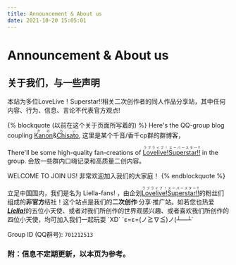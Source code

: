 ```yaml
---
title: Announcement & About us
date: 2021-10-20 15:05:01
---
```


<h1 id="header1">Announcement & About us</h1>

<h2 id="header2">关于我们，与一些声明</h2>

本站为多位LoveLive！Superstar!!相关二次创作者的同人作品分享站，其中任何内容、行为、信息、言论不代表官方观点!

{% blockquote (以前在这个关于页面所写着的) %}
Here's the QQ-group blog coupling <a href="https://zh.moegirl.org.cn/涩谷香音"><ruby>Kanon<rt>かの</rt></ruby></a>&<a href="https://zh.moegirl.org.cn/岚千砂都"><ruby>Chisato<rt>ちぃ</rt></ruby></a>,
这里是某个千音/香千cp群的群博客，

There'll be some high-quality fan-creations of <a href="https://zh.moegirl.org.cn/LoveLive!Superstar!!"><ruby>Lovelive!<rt>ラブライブ！</rt>Superstar!!<rt>スーパースター!!</rt></ruby></a> in the group.
会放一些群内口嗨记录和高质量二创内容。

WELCOME TO JOIN US!
非常欢迎加入我们的大家庭！
{% endblockquote %}

立足中国国内，我们是名为 Liella-fans! ，由企划<a href="https://zh.moegirl.org.cn/LoveLive!Superstar!!"><ruby>Lovelive!<rt>ラブライブ！</rt>Superstar!!<rt>スーパースター!!</rt></ruby></a>的粉丝们组成的**非官方**结社！这个站点是我们的**二次创作**·分享·推广站。如若您也热爱[***Liella!***](https://zh.moegirl.org.cn/Liella!)的五位小天使、或者对我们所创作的世界观感兴趣、或者喜欢我们所创作的四位小天使，均可加入我们一起玩耍 `XD` `ε=ε=(ノ≧∇≦)ノ(┴—┴`

Group ID (QQ群号): `701212513`

### 附：信息不定期更新，以本页为参考。
